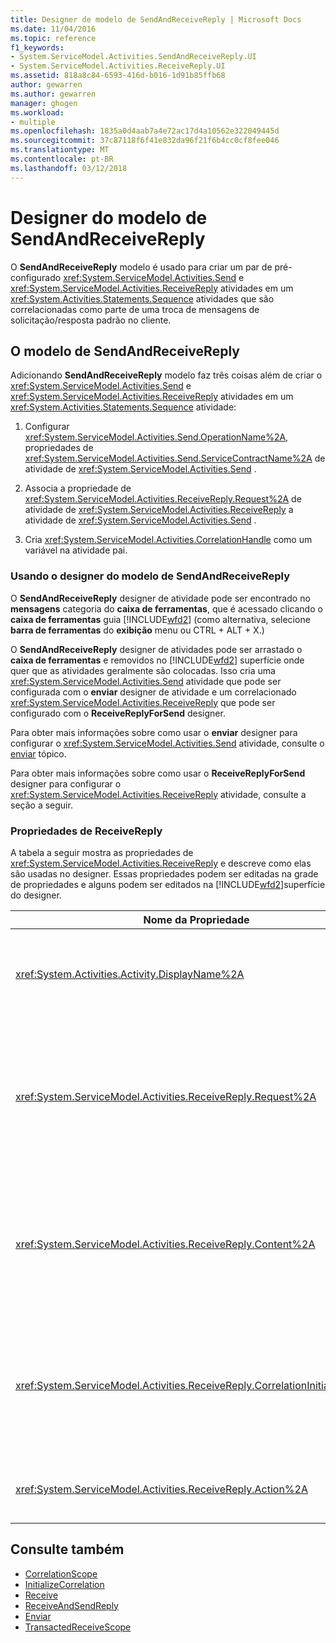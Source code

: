 ```yaml
---
title: Designer de modelo de SendAndReceiveReply | Microsoft Docs
ms.date: 11/04/2016
ms.topic: reference
f1_keywords:
- System.ServiceModel.Activities.SendAndReceiveReply.UI
- System.ServiceModel.Activities.ReceiveReply.UI
ms.assetid: 818a8c84-6593-416d-b016-1d91b85ffb68
author: gewarren
ms.author: gewarren
manager: ghogen
ms.workload:
- multiple
ms.openlocfilehash: 1835a0d4aab7a4e72ac17d4a10562e322049445d
ms.sourcegitcommit: 37c87118f6f41e832da96f21f6b4cc0cf8fee046
ms.translationtype: MT
ms.contentlocale: pt-BR
ms.lasthandoff: 03/12/2018
---
```

# <a name="sendandreceivereply-template-designer"></a>Designer do modelo de SendAndReceiveReply

O **SendAndReceiveReply** modelo é usado para criar um par de pré-configurado <xref:System.ServiceModel.Activities.Send> e <xref:System.ServiceModel.Activities.ReceiveReply> atividades em um <xref:System.Activities.Statements.Sequence> atividades que são correlacionadas como parte de uma troca de mensagens de solicitação/resposta padrão no cliente.

## <a name="the-sendandreceivereply-template"></a>O modelo de SendAndReceiveReply
 Adicionando **SendAndReceiveReply** modelo faz três coisas além de criar o <xref:System.ServiceModel.Activities.Send> e <xref:System.ServiceModel.Activities.ReceiveReply> atividades em um <xref:System.Activities.Statements.Sequence> atividade:

1.  Configurar <xref:System.ServiceModel.Activities.Send.OperationName%2A>, propriedades de <xref:System.ServiceModel.Activities.Send.ServiceContractName%2A> de atividade de <xref:System.ServiceModel.Activities.Send> .

2.  Associa a propriedade de <xref:System.ServiceModel.Activities.ReceiveReply.Request%2A> de atividade de <xref:System.ServiceModel.Activities.ReceiveReply> a atividade de <xref:System.ServiceModel.Activities.Send> .

3.  Cria <xref:System.ServiceModel.Activities.CorrelationHandle> como um variável na atividade pai.

### <a name="using-the-sendandreceivereply-template-designer"></a>Usando o designer do modelo de SendAndReceiveReply
 O **SendAndReceiveReply** designer de atividade pode ser encontrado no **mensagens** categoria do **caixa de ferramentas**, que é acessado clicando o **caixa de ferramentas**  guia [!INCLUDE[wfd2](../workflow-designer/includes/wfd2_md.md)] (como alternativa, selecione **barra de ferramentas** do **exibição** menu ou CTRL + ALT + X.)

 O **SendAndReceiveReply** designer de atividades pode ser arrastado o **caixa de ferramentas** e removidos no [!INCLUDE[wfd2](../workflow-designer/includes/wfd2_md.md)] superfície onde quer que as atividades geralmente são colocadas. Isso cria uma <xref:System.ServiceModel.Activities.Send> atividade que pode ser configurada com o **enviar** designer de atividade e um correlacionado <xref:System.ServiceModel.Activities.ReceiveReply> que pode ser configurado com o **ReceiveReplyForSend** designer.

 Para obter mais informações sobre como usar o **enviar** designer para configurar o <xref:System.ServiceModel.Activities.Send> atividade, consulte o [enviar](../workflow-designer/send-activity-designer.md) tópico.

 Para obter mais informações sobre como usar o **ReceiveReplyForSend** designer para configurar o <xref:System.ServiceModel.Activities.ReceiveReply> atividade, consulte a seção a seguir.

### <a name="properties-of-receivereply"></a>Propriedades de ReceiveReply
 A tabela a seguir mostra as propriedades de <xref:System.ServiceModel.Activities.ReceiveReply> e descreve como elas são usadas no designer. Essas propriedades podem ser editadas na grade de propriedades e alguns podem ser editados na [!INCLUDE[wfd2](../workflow-designer/includes/wfd2_md.md)]superfície do designer.

|Nome da Propriedade|Necessária|Uso|
|-------------------|--------------|-----------|
|<xref:System.Activities.Activity.DisplayName%2A>|False|O nome amigável opcional de atividade de <xref:System.ServiceModel.Activities.ReceiveReply> . O padrão é ReceiveReplyForSend.<br /><br /> Embora o uso de um valor não padrão para <xref:System.Activities.Activity.DisplayName%2A> amigável não é necessário restrita, é uma prática recomendada usar um valor.|
|<xref:System.ServiceModel.Activities.ReceiveReply.Request%2A>|verdadeiro|Fazer referência a <xref:System.ServiceModel.Activities.Send> a atividade emparelhada com esta atividade de <xref:System.ServiceModel.Activities.ReceiveReply> . Essa propriedade não deve ser **nulo**. <xref:System.ServiceModel.Activities.Send> e as atividades de <xref:System.ServiceModel.Activities.ReceiveReply> são usados juntos no cliente para modelar um padrão de mensagem de solicitação/resposta. Esta propriedade especifica que a atividade de <xref:System.ServiceModel.Activities.Send> é emparelhada. No designer, você não pode editar esta propriedade como é associada automaticamente a atividade de <xref:System.ServiceModel.Activities.Send> de que você criou a atividade de <xref:System.ServiceModel.Activities.ReceiveReply> .|
|<xref:System.ServiceModel.Activities.ReceiveReply.Content%2A>|False|Especifica o conteúdo de mensagem ou de parâmetro para receber. Pode ser uma atividade de <xref:System.ServiceModel.Activities.ReceiveMessageContent> ou uma atividade de <xref:System.ServiceModel.Activities.ReceiveParametersContent> . Editar essa propriedade clicando no botão de reticências ao lado de **conteúdo** campo na grade de propriedade ou clicando o **definir...**  botão ao lado de **conteúdo** rótulo no **Receive** superfície do designer de atividade. Ambos exibem o **definição de conteúdo** caixa de diálogo. Para obter mais informações sobre como usar essa caixa, consulte o [caixa de diálogo Definição de conteúdo](../workflow-designer/content-definition-dialog-box.md) tópico.|
|<xref:System.ServiceModel.Activities.ReceiveReply.CorrelationInitializers%2A>|False|Especifica a coleção de objetos de <xref:System.ServiceModel.Activities.CorrelationInitializer> que inicializam vários objetos de <xref:System.ServiceModel.Activities.CorrelationHandle> que configuram esta atividade de <xref:System.ServiceModel.Activities.Receive> dentro de fluxo de trabalho. Clique no botão de reticências ao lado de <xref:System.ServiceModel.Activities.Receive.CorrelationInitializers%2A> propriedade na grade de propriedades para abrir o **adicionar inicializadores de correlação** caixa de diálogo. Para obter mais informações sobre como usar essa caixa, consulte o [caixa de diálogo Adicionar CorrelationInitializers](../workflow-designer/add-correlationinitializers-dialog-box.md) tópico.|
|<xref:System.ServiceModel.Activities.ReceiveReply.Action%2A>|False|Especifica o cabeçalho da ação de mensagem. Se não é explicitamente definida, seu valor por padrão:<br /><br /> **https://tempuri.org/ {namespace de contrato de serviço} / {nome do contrato de serviço} / {nome da operação}.**|

## <a name="see-also"></a>Consulte também

- [CorrelationScope](../workflow-designer/correlationscope-activity-designer.md)
- [InitializeCorrelation](../workflow-designer/initializecorrelation-activity-designer.md)
- [Receive](../workflow-designer/receive-activity-designer.md)
- [ReceiveAndSendReply](../workflow-designer/receiveandsendreply-template-designer.md)
- [Enviar](../workflow-designer/send-activity-designer.md)
- [TransactedReceiveScope](../workflow-designer/transactedreceivescope-activity-designer.md)